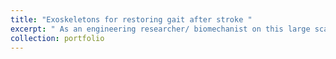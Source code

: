 ```yaml
---
title: "Exoskeletons for restoring gait after stroke " 
excerpt: " As an engineering researcher/ biomechanist on this large scale project my focus was on assisting in experimental data collections, data analysis, and presentation. We would use the data to inform the design of new iterations of the wearable device. <br/><img src='/images/ExoSkeleton.png'>"
collection: portfolio
---
```



